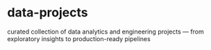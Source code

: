 # data-projects
curated collection of data analytics and engineering projects — from exploratory insights to production-ready pipelines
